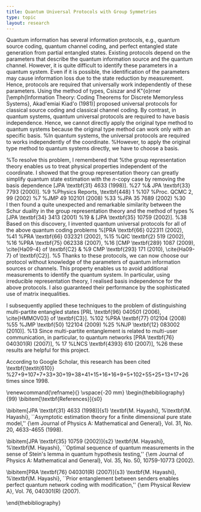 ```yaml
---
title: Quantum Universal Protocols with Group Symmetries
type: topic
layout: research
---
```




Quantum information has several information protocols, e.g., quantum source coding, quantum channel coding, and perfect entangled state generation from partial entangled states. 
Existing protocols depend on the parameters that describe the quantum information source and the quantum channel. 
However, it is quite difficult to identify these parameters in a quantum system.
Even if it is possible, the identification of the parameters may cause information loss due to the state reduction by measurement. 
Hence, protocols are required that universally work independently of these parameters. 
Using the method of types, 
Csiszar and K\"{o}rner [\emph{Information Theory: Coding Theorems for Discrete Memoryless Systems}, Akad\'emiai Kiad\'o (1981)]
proposed universal protocols for classical source coding and classical channel coding. 
By contrast, in quantum systems, quantum universal protocols are required to have basis independence.
Hence, we cannot directly apply the original type method to quantum systems because 
the original type method can work only with an specific basis.
%In quantum systems, the universal protocols are required to works independently of the coordinate.
%However, to apply the original type method to quantum systems directly, we have to choose a basis.

%To resolve this problem, I remembered that
%the group representation theory enables us to treat physical properties independent of the coordinate.
I showed that the group representation theory can greatly simplify 
quantum state estimation with the $n$-copy case
by removing the basis dependence
[JPA \textbf{31} 4633 (1998)]. %27
%\& JPA \textbf{33} 7793 (2000)]. %9
%Physics Reports, \textbf{448} 1 %107 
%Proc. QCMC 2, 99 (2002) %7
%JMP 49 102101 (2008) %33
%JPA 35 7689 (2002) %30   
I then found a quite unexpected and remarkable similarity between the Schur duality in the group representation theory and the method of types
%[JPA \textbf{34} 3413 (2001) %19 \& 
[JPA \textbf{35} 10759 (2002)]. %38
Based on this discovery, I invented quantum universal protocols for all of the above quantum coding problems 
%[PRA \textbf{66} 022311 (2002), %41
%PRA \textbf{66} 032321 (2002), %15
%QIC \textbf{2} 519 (2002), %16
%PRA \textbf{75} 062338 (2007), %16
[CMP \textbf{289} 1087 (2009), \cite{Ha09-4} of \textbf{C2} \& %9
CMP \textbf{293} 171 (2010), \cite{Ha09-7} of \textbf{C2}]. %5
Thanks to these protocols, we can now choose our protocol without knowledge of the parameters of 
quantum information sources or channels. 
This property enables us to avoid additional measurements to identify the quantum system. 
In particular, using irreducible representation theory, I realised basis independence for the above protocols. 
I also guaranteed their performance by the sophisticated use of matrix inequalities.

I subsequently applied these techniques 
to the problem of distinguishing multi-partite entangled states [PRL \textbf{96} 040501 (2006), \cite{HMMOV03} of \textbf{C3}]. %102
%PRA \textbf{77} 012104 (2008) %55 
%JMP \textbf{50} 122104 (2009) %25
%NJP \textbf{12} 083002 (2010)]. %13
Since multi-partite entanglement is related to multi-user communication, in particular, to quantum networks 
[PRA \textbf{76} 040301(R) (2007)], % 17
%LNCS \textbf{4393} 610 (2007)], %26
these results are helpful for this project. 

According to Google Scholar, this research has been cited \textbf{\textit{610}}  
%27+9+107+7+33+30+19+38+41+15+16+16+9+5+102+55+25+13+17+26
times since 1998.

\renewcommand{\refname}{}
\vspace{-20 mm}
\begin{thebibliography}{99}
\bibitem[\textbf{References}]{s0}

\bibitem[JPA \textbf{31} 4633 (1998)]{s1} 
\textbf{M. Hayashi},
%\textbf{M. Hayashi}, 
``Asymptotic estimation theory for a finite dimensional pure state model,'' 
{\em Journal of Physics A: Mathematical and General}, Vol. 31, No. 20, 4633-4655 (1998).

\bibitem[JPA \textbf{35} 10759 (2002)]{s2}
\textbf{M. Hayashi},
%\textbf{M. Hayashi}, 
``Optimal sequence of quantum measurements in the sense of Stein's lemma in quantum hypothesis testing,'' 
{\em Journal of Physics A: Mathematical and General}, Vol. 35, No. 50, 10759-10773 (2002).

\bibitem[PRA \textbf{76} 040301(R) (2007)]{s3}
\textbf{M. Hayashi},
%\textbf{M. Hayashi}, 
``Prior entanglement between senders enables perfect quantum network coding with modification,'' 
{\em Physical Review A}, Vol. 76, 040301(R) (2007).

\end{thebibliography}